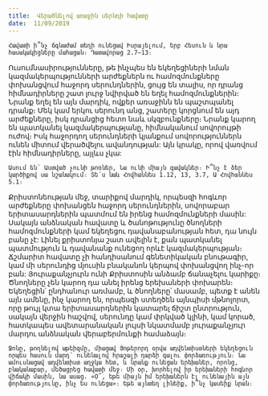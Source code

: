 ```yaml
---
title:  Վերածնելով առաջին սերնդի հավատը
date:  11/09/2019
---
```


`Հավատի ի՞նչ ճգնաժամ տեղի ունեցավ Իսրայելում, երբ Հեսուն և նրա հասակակիցները մահացան։ Դատավորաց 2.7–13։`

Ուսումնասիրությունները, թե ինչպես են եկեղեցիների նման կազմակերպությունների արժեքներն ու համոզմունքները փոխանցվում հաջորդ սերունդներին, ցույց են տալիս, որ դրանց հիմնադիրները շատ լուրջ նվիրված են եղել համոզմունքներին։ Նրանք եղել են այն մարդիկ, ովքեր առաջինն են պաշտպանել դրանք։ Մեկ կամ երկու սերունդ անց, շատերը կորցնում են այդ արժեքները, իսկ դրանցից հետո նաև սկզբունքները։ Նրանք կարող են պատկանել կազմակերպությանը, հիմնականում սովորույթի ուժով։ Իսկ հաջորդող սերունդների կյանքում սովորություններն ունեն միտում վերածվելու ավանդության: Այն կրակը, որով վառվում էին հիմնադիրները, այլևս չկա:

`Ասում են՝ Աստված չունի թոռներ, Նա ունի միայն զավակներ։ Ի՞նչ է ձեր կարծիքով սա նշանակում։ Տե՛ս նաև Հովհաննես 1.12, 13, 3.7, Ա Հովհաննես 5.1։`

Քրիստոնեության մեջ, տարիքով մարդիկ, որպեսզի հոգևոր արժեքները փոխանցեն հաջորդ սերունդներին, սովորաբար երիտասարդներին պատմում են իրենց համոզմունքների մասին: Սակայն անձնական հավատը և ծանոթությունը ծնողների համոզմունքների կամ եկեղեցու դավանաբանության հետ, դա նույն բանը չէ: Լինել քրիստոնյա շատ ավելին է, քան պատկանել պատմություն և դավանանք ունեցող որևէ կազմակերպության։ Ճշմարիտ հավատը չի հանդիսանում գենետիկական բնութագիր, կամ մի սերունդից մյուսին բնականոն կերպով փոխանցվող ինչ-որ բան: Յուրաքանչյուրն ունի Քրիստոսին անձամբ ճանաչելու կարիքը։ Ծնողները չեն կարող դա անել իրենց երեխաների փոխարեն։ Եկեղեցին՝ ընդհանուր առմամբ, և ծնողները՝ մասամբ, պետք է անեն այն ամենը, ինչ կարող են, որպեսզի ստեղծեն այնպիսի մթնոլորտ, որը թույլ կտա երիտասարդներին կատարել ճիշտ ընտրություն, սակայն վերջին հաշվով, սերունդը կամ փրկված կլինի, կամ կորած, հատկապես ավետարանական լույսի նկատմամբ յուրաքանչյուր մարդու անձնական վերաբերմունքի համաձայն։

`Ջոնը, թողնելով աթեիզմը, միացավ Յոթերորդ օրվա ադվենտիստների եկեղեցուն որպես հասուն մարդ՝ ունենալով հրաշալի դարձի գալու փորձառություն։ Նա ամուսնացավ ադվենտիստ աղջկա հետ, և նրանք ունեցան երեխաներ, որոնց, բնականաբար, մեծացրեց հավատի մեջ։ Մի օր, խորհելով իր երեխաների հոգևոր վիճակի մասին, նա ասաց. «Օ՜, եթե միայն իմ երեխաներն էլ ունենային այն փորձառությունը, ինչ ես ունեցա»։ Եթե այնտեղ լինեիք, ի՞նչ կասեիք նրան։`